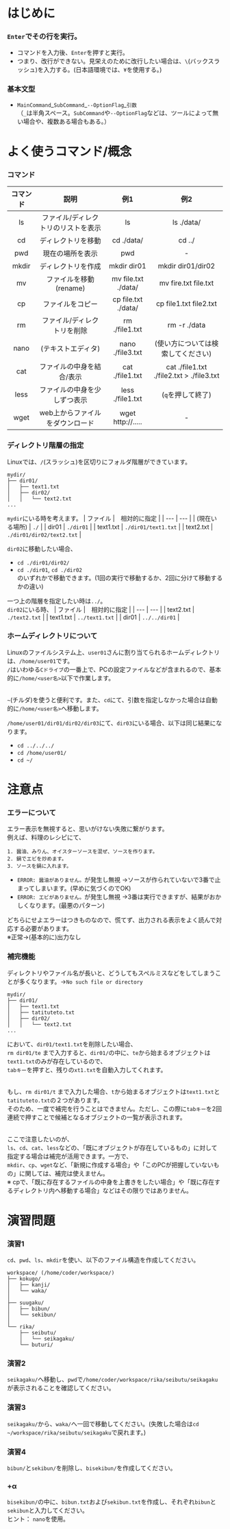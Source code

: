 # はじめに

### `Enter`でその行を実行。
- コマンドを入力後、`Enter`を押すと実行。
- つまり、改行ができない。見栄えのために改行したい場合は、`\`(バックスラッシュ)を入力する。(日本語環境では、`¥`を使用する。)

### 基本文型
- `MainCommand`\_`SubCommand`\_`--OptionFlag`\_`引数`<br>
（`_`は半角スペース。`SubCommand`や`--OptionFlag`などは、ツールによって無い場合や、複数ある場合もある。）

# よく使うコマンド/概念

### コマンド

| コマンド | 説明 | 例1 | 例2 |
| :---: | :---: | :---: | :---: |
| ls | ファイル/ディレクトリのリストを表示 | ls | ls ./data/ |
| cd | ディレクトリを移動 | cd ./data/ | cd ../ |
| pwd | 現在の場所を表示 | pwd | - |
| mkdir | ディレクトリを作成 | mkdir dir01 | mkdir dir01/dir02 |
| mv | ファイルを移動(rename) | mv file.txt ./data/ | mv fire.txt file.txt |
| cp | ファイルをコピー | cp file.txt ./data/ | cp file1.txt file2.txt |
| rm | ファイル/ディレクトリを削除 | rm ./file1.txt | rm -r ./data |
| nano | (テキストエディタ) | nano ./file3.txt | (使い方については検索してください) |
| cat | ファイルの中身を結合/表示 | cat ./file1.txt | cat ./file1.txt ./file2.txt > ./file3.txt |
| less | ファイルの中身を少しずつ表示 | less ./file1.txt | (`q`を押して終了) |
| wget | web上からファイルをダウンロード | wget http://..... | - |

### ディレクトリ階層の指定

Linuxでは、`/`(スラッシュ)を区切りにフォルダ階層ができています。

```
mydir/
├── dir01/
│   ├── text1.txt
│   ├── dir02/
│   │   └── text2.txt
...
```

`mydir`にいる時を考えます。
| ファイル |　相対的に指定 |
| --- | --- |
| (現在いる場所) | `./` |
| dir01 | `./dir01` |
| text1.txt | `./dir01/text1.txt` |
| text2.txt | `./dir01/dir02/text2.txt` |

`dir02`に移動したい場合、
- `cd ./dir01/dir02/`
- `cd ./dir01`, `cd ./dir02`<br>
のいずれかで移動できます。(1回の実行で移動するか、2回に分けて移動するかの違い)

一つ上の階層を指定したい時は`../`。<br>
`dir02`にいる時、
| ファイル |　相対的に指定 |
| --- | --- |
| text2.txt | `./text2.txt` |
| text1.txt | `../text1.txt` |
| dir01 | `../../dir01` |


### ホームディレクトリについて
Linuxのファイルシステム上、`user01`さんに割り当てられるホームディレクトリは、`/home/user01`です。<br>
`/`はいわゆる`Cドライブ`の一番上で、PCの設定ファイルなどが含まれるので、基本的に`/home/<user名>`以下で作業します。<br><br>

`~`(チルダ)を使うと便利です。また、`cd`にて、引数を指定しなかった場合は自動的に`/home/<user名>`へ移動します。

`/home/user01/dir01/dir02/dir03`にて、`dir03`にいる場合、以下は同じ結果になります。
- `cd ../../../`
- `cd /home/user01/`
- `cd ~/`

# 注意点
### エラーについて
エラー表示を無視すると、思いがけない失敗に繋がります。<br>
例えば、料理のレシピにて、
```
1. 醤油、みりん、オイスターソースを混ぜ、ソースを作ります。
2. 鍋でエビを炒めます。
3. ソースを鍋に入れます。
```
- `ERROR: 醤油がありません。`が発生し無視 →ソースが作られていないで3番で止まってしまいます。(早めに気づくのでOK)<br>
- `ERROR: エビがありません。`が発生し無視 →3番は実行できますが、結果がおかしくなります。(最悪のパターン)

どちらにせよエラーはつきものなので、慌てず、出力される表示をよく読んで対応する必要があります。<br>
※正常→(基本的に)出力なし<br>

### 補完機能
ディレクトリやファイル名が長いと、どうしてもスペルミスなどをしてしまうことが多くなります。→`No such file or directory`<br>
```
mydir/
├── dir01/
│   ├── text1.txt
│   ├── tatituteto.txt
│   ├── dir02/
│   │   └── text2.txt
...
```

において、`dir01/text1.txt`を削除したい場合、<br>
`rm dir01/te` まで入力すると、`dir01/`の中に、`te`から始まるオブジェクトは`text1.txt`のみが存在しているので、<br>
`tabキー`を押すと、残りの`xt1.txt`を自動入力してくれます。<br><br>

もし、`rm dir01/t` まで入力した場合、`t`から始まるオブジェクトは`text1.txt`と`tatituteto.txt`の２つがあります。<br>
そのため、一度で補完を行うことはできません。ただし、この際に`tabキー`を2回連続で押すことで候補となるオブジェクトの一覧が表示されます。<br><br>

ここで注意したいのが、<br>
`ls`、`cd`、`cat`、`less`などの、「既にオブジェクトが存在しているもの」に対して指定する場合は補完が活用できます。一方で、<br>
`mkdir`、`cp`、`wget`など、「新規に作成する場合」や「このPCが把握していないもの」に関しては、補完は使えません。<br>
※ cpで、「既に存在するファイルの中身を上書きをしたい場合」や「既に存在するディレクトリ内へ移動する場合」などはその限りではありません。

# 演習問題

### 演習1
`cd`、`pwd`、`ls`、`mkdir`を使い、以下のファイル構造を作成してください。
```
workspace/ (/home/coder/workspace/)
├── kokugo/
│   ├── kanji/
│   └── waka/
│
├── suugaku/
│   ├── bibun/
│   └── sekibun/
│
└── rika/
    ├── seibutu/
    │   └── seikagaku/
    └── buturi/
```

### 演習2
`seikagaku/`へ移動し、`pwd`で`/home/coder/workspace/rika/seibutu/seikagaku`が表示されることを確認してください。

### 演習3
`seikagaku/`から、`waka/`へ一回で移動してください。(失敗した場合は`cd ~/workspace/rika/seibutu/seikagaku`で戻れます。)

### 演習4
`bibun/`と`sekibun/`を削除し、`bisekibun/`を作成してください。

### +α
`bisekibun/`の中に、`bibun.txt`および`sekibun.txt`を作成し、それぞれ`bibun`と`sekibun`と入力してください。<br>
ヒント： `nano`を使用。

